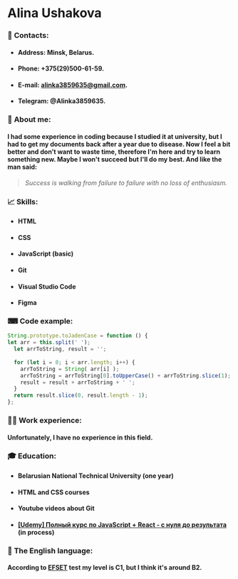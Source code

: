 # Alina Ushakova

### 💬 **Contacts:**
- #### **Address:** Minsk, Belarus.
- #### **Phone:** +375(29)500-61-59.
- #### **E-mail:** alinka3859635@gmail.com.
- #### **Telegram:** @Alinka3859635.
### 👤 **About me:**
#### I had some experience in coding because I studied it at university, but I had to get my documents back after a year due to disease. Now I feel a bit better and don’t want to waste time, therefore I'm here and try to learn something new. Maybe I won't succeed but I'll do my best. And like the man said: 
> *Success is walking from failure to failure with no loss of enthusiasm.*

### 📈 **Skills:**
- #### HTML
- #### CSS
- #### JavaScript (basic)
- #### Git
- #### Visual Studio Code
- #### Figma
### ⌨ **Code example:**
```javascript
String.prototype.toJadenCase = function () {
let arr = this.split(' ');
  let arrToString, result = '';
  
  for (let i = 0; i < arr.length; i++) {
    arrToString = String( arr[i] );
    arrToString = arrToString[0].toUpperCase() + arrToString.slice(1);
    result = result + arrToString + ' ';
  }
  return result.slice(0, result.length - 1);
};
```
### 👩‍💼 **Work experience:** 
#### Unfortunately, I have no experience in this field.
### 🎓 **Education:**
- #### Belarusian National Technical University (one year)
- #### HTML and CSS courses
- #### Youtube videos about Git
- #### [[Udemy] Полный курс по JavaScript + React - с нуля до результата][1] (in process)
### 🏴 **The English language:**
#### According to [EFSET][2] test my level is C1, but I think it's around B2.
[1]: https://www.udemy.com/course/javascript_full/
[2]: https://www.efset.org/